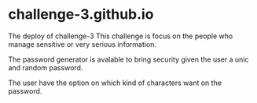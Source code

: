 # challenge-3.github.io
The deploy of challenge-3
This challenge is focus on the people who manage sensitive or very serious information.

The password generator is avalable to bring security given the user a unic and random password.

The user have the option on which kind of characters want on the password.
